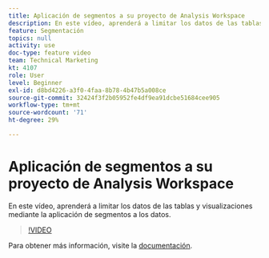 ```yaml
---
title: Aplicación de segmentos a su proyecto de Analysis Workspace
description: En este vídeo, aprenderá a limitar los datos de las tablas y visualizaciones mediante la aplicación de segmentos a los datos.
feature: Segmentación
topics: null
activity: use
doc-type: feature video
team: Technical Marketing
kt: 4107
role: User
level: Beginner
exl-id: d8bd4226-a3f0-4faa-8b78-4b47b5a008ce
source-git-commit: 32424f3f2b05952fe4df9ea91dcbe51684cee905
workflow-type: tm+mt
source-wordcount: '71'
ht-degree: 29%

---
```


# Aplicación de segmentos a su proyecto de Analysis Workspace

En este vídeo, aprenderá a limitar los datos de las tablas y visualizaciones mediante la aplicación de segmentos a los datos.

>[!VIDEO](https://video.tv.adobe.com/v/30994/?quality=12)

Para obtener más información, visite la [documentación](https://docs.adobe.com/content/help/en/analytics/components/segmentation/segmentation-workflow/t-seg-apply.html).
